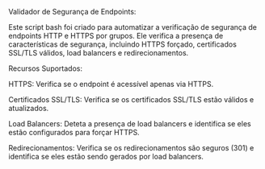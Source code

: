 Validador de Segurança de Endpoints:

Este script bash foi criado para automatizar a verificação de segurança de endpoints HTTP e HTTPS por grupos. Ele verifica a presença de características de segurança, incluindo HTTPS forçado, certificados SSL/TLS válidos, load balancers e redirecionamentos.

Recursos Suportados:

HTTPS: Verifica se o endpoint é acessível apenas via HTTPS.

Certificados SSL/TLS: Verifica se os certificados SSL/TLS estão válidos e atualizados.

Load Balancers: Deteta a presença de load balancers e identifica se eles estão configurados para forçar HTTPS.

Redirecionamentos: Verifica se os redirecionamentos são seguros (301) e identifica se eles estão sendo gerados por load balancers.
